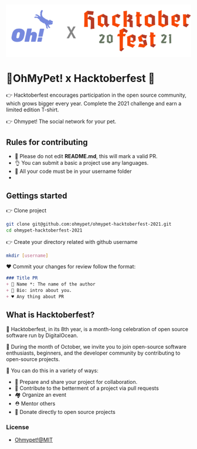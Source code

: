 ![logo](./assets/logo.png)

# 🌟OhMyPet! x Hacktoberfest 🌟

👉 Hacktoberfest encourages participation in the open source community, which grows bigger every year. Complete the 2021 challenge and earn a limited edition T-shirt.

👉 Ohmypet! The social network for your pet.

## Rules for contributing

+ 🛑 Please do not edit **README.md**, this will mark a valid PR.
+ 👌 You can submit a basic a project use any languages.
+ 🌟 All your code must be in your username folder
+ 

## Gettings started

👉 Clone project

```bash
git clone git@github.com:ohmypet/ohmypet-hacktoberfest-2021.git
cd ohmypet-hacktoberfest-2021
```

👉 Create your directory related with github username

```bash
mkdir [username]
```

♥ Commit your changes for review follow the format:

```md
### Title PR
+ 🍅 Name *: The name of the author
+ 🍄 Bio: intro about you.
+ ♥ Any thing about PR
```

## What is Hacktoberfest?

🍉 Hacktoberfest, in its 8th year, is a month-long celebration of open source software run by DigitalOcean.

🍎 During the month of October, we invite you to join open-source software enthusiasts, beginners, and the developer community by contributing to open-source projects.

🥰 You can do this in a variety of ways:

+ 🥐 Prepare and share your project for collaboration.
+ 🌙 Contribute to the betterment of a project via pull requests
+ 🏘 Organize an event
+ ⛑ Mentor others
+ 🤑 Donate directly to open source projects

### License

+ [Ohmypet!@MIT](./LICENSE)